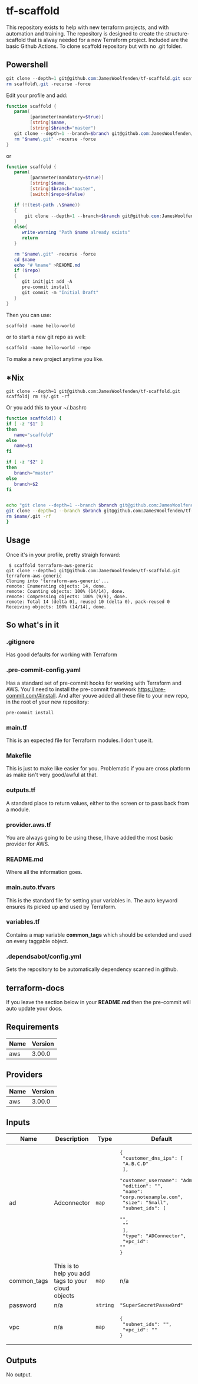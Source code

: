 # tf-scaffold

This repository exists to help with new terraform projects, and with automation and training.
The repository is designed to create the structure- scaffold that is alway needed for a new Terraform project.
Included are the basic Github Actions.
To clone scaffold repository but with no .git folder.

## Powershell

```powershell
git clone --depth=1 git@github.com:JamesWoolfenden/tf-scaffold.git scaffold
rm scaffold\.git -recurse -force
```

Edit your profile and add:

```powershell
function scaffold {
   param(
         [parameter(mandatory=$true)]
         [string]$name,
         [string]$branch="master")
   git clone --depth=1 --branch=$branch git@github.com:JamesWoolfenden/tf-scaffold.git "$name"
   rm "$name\.git" -recurse -force
}
```

or

```powershell
function scaffold {
   param(
         [parameter(mandatory=$true)]
         [string]$name,
         [string]$branch="master",
         [switch]$repo=$false)

   if (!(test-path .\$name))
   {
       git clone --depth=1 --branch=$branch git@github.com:JamesWoolfenden/tf-scaffold.git "$name"
   }
   else{
      write-warning "Path $name already exists"
      return
   }

   rm "$name\.git" -recurse -force
   cd $name
   echo "# %name" >README.md
   if ($repo)
   {
      git init|git add -A
      pre-commit install
      git commit -m "Initial Draft"
   }
}
```

Then you can use:

```powershell
scaffold -name hello-world
```

or to start a new git repo as well:

```powershell
scaffold -name hello-world -repo
```

To make a new project anytime you like.

## \*Nix

```cli
git clone --depth=1 git@github.com:JamesWoolfenden/tf-scaffold.git scaffold| rm !$/.git -rf
```

Or you add this to your ~/.bashrc

```bash
function scaffold() {
if [ -z "$1" ]
then
   name="scaffold"
else
   name=$1
fi

if [ -z "$2" ]
then
   branch="master"
else
   branch=$2
fi


echo "git clone --depth=1 --branch $branch git@github.com:JamesWoolfenden/tf-scaffold.git $name"
git clone --depth=1 --branch $branch git@github.com:JamesWoolfenden/tf-scaffold.git $name
rm $name/.git -rf
}
```

## Usage

Once it's in your profile, pretty straigh forward:

```cli
 $ scaffold terraform-aws-generic
git clone --depth=1 git@github.com:JamesWoolfenden/tf-scaffold.git terraform-aws-generic
Cloning into 'terraform-aws-generic'...
remote: Enumerating objects: 14, done.
remote: Counting objects: 100% (14/14), done.
remote: Compressing objects: 100% (9/9), done.
remote: Total 14 (delta 0), reused 10 (delta 0), pack-reused 0
Receiving objects: 100% (14/14), done.
```

## So what's in it

### .gitignore

Has good defaults for working with Terraform

### .pre-commit-config.yaml

Has a standard set of pre-commit hooks for working with Terraform and AWS. You'll need to install the pre-commit framework <https://pre-commit.com/#install>.
And after youve added all these file to your new repo, in the root of your new repository:

```cli
pre-commit install
```

### main.tf

This is an expected file for Terraform modules. I don't use it.

### Makefile

This is just to make like easier for you. Problematic if you are cross platform as make isn't very good/awful at that.

### outputs.tf

A standard place to return values, either to the screen or to pass back from a module.

### provider.aws.tf

You are always going to be using these, I have added the most basic provider for AWS.

### README.md

Where all the information goes.

### main.auto.tfvars

This is the standard file for setting your variables in. The auto keyword ensures its picked up and used by Terraform.

### variables.tf

Contains a map variable **common_tags** which should be extended and used on
every taggable object.

### .dependsabot/config.yml

Sets the repository to be automatically dependency scanned in github.

## terraform-docs

If you leave the section below in your **README.md** then the pre-commit will auto update your docs.

<!-- BEGINNING OF PRE-COMMIT-TERRAFORM DOCS HOOK -->
## Requirements

| Name | Version |
|------|---------|
| aws | 3.00.0 |

## Providers

| Name | Version |
|------|---------|
| aws | 3.00.0 |

## Inputs

| Name | Description | Type | Default | Required |
|------|-------------|------|---------|:--------:|
| ad | Adconnector | `map` | <pre>{<br>  "customer_dns_ips": [<br>    "A.B.C.D"<br>  ],<br>  "customer_username": "Admin",<br>  "edition": "",<br>  "name": "corp.notexample.com",<br>  "size": "Small",<br>  "subnet_ids": [<br>    "",<br>    ""<br>  ],<br>  "type": "ADConnector",<br>  "vpc_id": ""<br>}</pre> | no |
| common\_tags | This is to help you add tags to your cloud objects | `map` | n/a | yes |
| password | n/a | `string` | `"SuperSecretPassw0rd"` | no |
| vpc | n/a | `map` | <pre>{<br>  "subnet_ids": "",<br>  "vpc_id": ""<br>}</pre> | no |

## Outputs

No output.

<!-- END OF PRE-COMMIT-TERRAFORM DOCS HOOK -->
